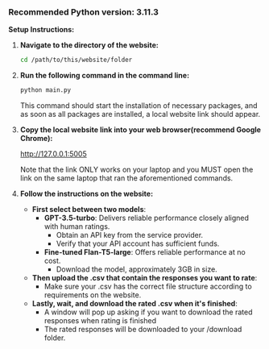### Recommended Python version: 3.11.3

**Setup Instructions:**

1. **Navigate to the directory of the website:**
   ```bash
   cd /path/to/this/website/folder
   ```
2. **Run the following command in the command line:**
   ```bash
   python main.py
   ```
   This command should start the installation of necessary packages, and as soon as all packages are installed, a local website link should appear.
3. **Copy the local website link into your web browser(recommend Google Chrome):**

   http://127.0.0.1:5005

   Note that the link ONLY works on your laptop and you MUST open the link on the same laptop that ran the aforementioned commands.
4. **Follow the instructions on the website:**
   - **First select between two models**:
     - **GPT-3.5-turbo**: Delivers reliable performance closely aligned with human ratings.
       - Obtain an API key from the service provider.
       - Verify that your API account has sufficient funds.
     - **Fine-tuned Flan-T5-large**: Offers reliable performance at no cost.
       - Download the model, approximately 3GB in size.
   - **Then upload the .csv that contain the responses you want to rate**:
     - Make sure your .csv has the correct file structure according to requirements on the website.
   - **Lastly, wait, and download the rated .csv when it's finished**:
     - A window will pop up asking if you want to download the rated responses when rating is finished
     - The rated responses will be downloaded to your /download folder.
